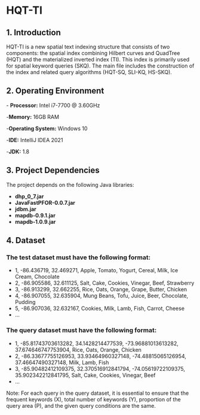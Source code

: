 # HQT-TI

## 1. Introduction

HQT-TI is a new spatial text indexing structure that consists of two components: the spatial index combining Hilbert curves and QuadTree (HQT) and the materialized inverted index (TI). This index is primarily used for spatial keyword queries (SKQ). The main file includes the construction of the index and related query algorithms (HQT-SQ, SLI-KQ, HS-SKQ).

## 2. Operating Environment

\- **Processor:** Intel i7-7700 @ 3.60GHz 

-**Memory:** 16GB RAM 

-**Operating System:** Windows 10 

-**IDE:** IntelliJ IDEA 2021 

-**JDK:** 1.8

## 3. Project Dependencies

The project depends on the following Java libraries: 

- **dhp_0_7.jar**
- **JavaFastPFOR-0.0.7.jar** 
- **jdbm.jar**
- **mapdb-0.9.1.jar** 
- **mapdb-1.0.9.jar**

##  4. Dataset

### The test dataset must have the following format:

- 1, -86.436719, 32.469271, Apple, Tomato, Yogurt, Cereal, Milk, Ice Cream, Chocolate
- 2, -86.905586, 32.611125, Salt, Cake, Cookies, Vinegar, Beef, Strawberry
- 3, -86.913299, 32.662255, Rice, Oats, Orange, Grape, Butter, Chicken 
- 4, -86.907055, 32.635904, Mung Beans, Tofu, Juice, Beer, Chocolate, Pudding
- 5, -86.907036, 32.632167, Cookies, Milk, Lamb, Fish, Carrot, Cheese
- ...

### The query dataset must have the following format:

- 1, -85.81743703613282, 34.1428214477539, -73.96881013613282, 37.674646747753904, Rice, Oats, Orange, Chicken
- 2, -86.33677755126953, 33.93464960327148, -74.48815065126954, 37.46647490327148, Milk, Lamb, Fish
- 3, -85.90482412109375, 32.370516912841794, -74.05619722109375, 35.902342212841795, Salt, Cake, Cookies, Vinegar, Beef 
- ...

Note: For each query in the query dataset, it is essential to ensure that the frequent keywords (X), total number of keywords (Y), proportion of the query area (P), and the given query conditions are the same.
